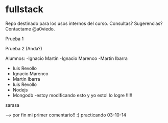 ﻿fullstack
=========

Repo destinado para los usos internos del curso. Consultas? Sugerencias? Contactame @a0viedo.



Prueba 1

Prueba 2 (Anda?)

Alumnos:
-Ignacio Martin
-Ignacio Marenco
-Martin Ibarra
- luis Revollo
- Ignacio Marenco
- Martin Ibarra
- luis Revollo
- Nodejs
- Mongodb
-estoy modificando esto
y yo esto!
lo logre !!!!!

sarasa

--> por fin mi primer comentario!! :)
practicando 03-10-14
